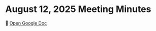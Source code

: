# August 12, 2025 Meeting Minutes

📄 [Open Google Doc](https://drive.google.com/file/d/14hRZNx1UztRNxnTZQsEMjSJjwHGO09VN/view?usp=drive_link)
